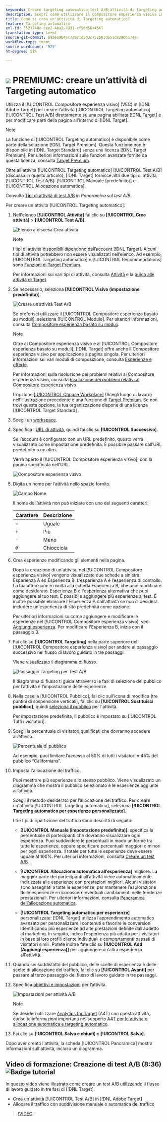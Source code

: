 ```yaml
---
keywords: Creare targeting automatico;test A/B;attività di targeting automatico;nuova attività A/B;targeting automatico;targeting automatico per esperienze personalizzate;personalizzato;ottimizzazione
description: Scopri come utilizzare il Compositore esperienza visivo in Adobe [!DNL Target] per creare l’attività Test A/B di targeting automatico direttamente su una pagina abilitata  [!DNL Target].
title: Come si crea un'attività di Targeting automatico?
feature: Targeting automatico
exl-id: 5521740c-eee2-4ba2-8931-cf56d56a4561
translation-type: tm+mt
source-git-commit: a92e88b46c72971d5d3c752593d651d8290b674e
workflow-type: tm+mt
source-wordcount: '929'
ht-degree: 51%

---
```


# ![](/help/assets/premium.png) PREMIUMC: creare un’attività di Targeting automatico

Utilizza il [!UICONTROL Compositore esperienza visivo] (VEC) in [!DNL Adobe Target] per creare l&#39;attività [!UICONTROL Targeting automatico] [!UICONTROL Test A/B] direttamente su una pagina abilitata [!DNL Target] e per modificare parti della pagina all&#39;interno di [!DNL Target].

>[!NOTE]
>
>La funzione di [!UICONTROL Targeting automatico] è disponibile come parte della soluzione [!DNL Target Premium]. Questa funzione non è disponibile in [!DNL Target Standard] senza una licenza [!DNL Target Premium]. Per ulteriori informazioni sulle funzioni avanzate fornite da questa licenza, consulta [Target Premium](/help/c-intro/intro.md).
>
>Oltre all&#39;attività [!UICONTROL Targeting automatico] [!UICONTROL Test A/B] (discussa in questo articolo), [!DNL Target] fornisce altri due tipi di attività [!UICONTROL Test A/B]: [!UICONTROL Manuale (predefinito)] e [!UICONTROL Allocazione automatica].
>
>Consulta [Tipi di attività di test A/B](/help/c-activities/t-test-ab/test-ab.md#types) in *Panoramica sul test A/B*.

Per creare un&#39;attività [!UICONTROL Targeting automatico]:

1. Nell&#39;elenco **[!UICONTROL Attività]** fai clic su **[!UICONTROL Crea attività]** > **[!UICONTROL Test A/B]**.

   ![Elenco a discesa Crea attività](/help/c-activities/t-test-ab/t-test-create-ab/assets/ab_select-new.png)

   >[!NOTE]
   >
   >I tipi di attività disponibili dipendono dall’account [!DNL Target]. Alcuni tipi di attività potrebbero non essere visualizzati nell’elenco. Ad esempio, [!UICONTROL Targeting automatico] e [!UICONTROL Recommendations] sono [Funzioni di Target Premium](/help/c-intro/intro.md#premium).
   >
   >Per informazioni sui vari tipi di attività, consulta [Attività](/help/c-activities/activities.md) e la [guida alle attività di Target](/help/c-activities/target-activities-guide.md).

1. Se necessario, seleziona **[!UICONTROL Visivo (impostazione predefinita)]**.

   ![Creare un’attività Test A/B](/help/c-activities/t-test-ab/t-test-create-ab/assets/create-ab.png)

   Se preferisci utilizzare il [!UICONTROL Compositore esperienza basato su moduli], seleziona [!UICONTROL Modulo]. Per ulteriori informazioni, consulta [Compositore esperienza basato su moduli](/help/c-experiences/form-experience-composer.md).

   >[!NOTE]
   >
   >Oltre al Compositore esperienza visivo e al [!UICONTROL Compositore esperienza basato su moduli], [!DNL Target] offre anche il Compositore esperienza visivo per applicazione a pagina singola. Per ulteriori informazioni sui vari moduli di composizione, consulta [Esperienze e offerte](/help/c-experiences/experiences.md).
   >
   >Per informazioni sulla risoluzione dei problemi relativi al Compositore esperienza visivo, consulta [Risoluzione dei problemi relativi al Compositore esperienza visivo](/help/c-experiences/c-visual-experience-composer/r-troubleshoot-composer/troubleshoot-composer.md).
   >
   >L’opzione [[!UICONTROL Choose Workplace]](/help/administrating-target/c-user-management/property-channel/property-channel.md) (Scegli luogo di lavoro) nell’illustrazione precedente è una funzione di [Target Premium](/help/c-intro/intro.md). Se non trovi questa opzione, la tua organizzazione dispone di una licenza [!UICONTROL Target Standard] .

1. Scegli un [workspace](/help/administrating-target/c-user-management/property-channel/property-channel.md).

1. Specifica l’[URL di attività](/help/c-activities/t-test-ab/t-test-create-ab/ab-activity-url.md), quindi fai clic su **[!UICONTROL Successivo]**.

   Se l’account è configurato con un URL predefinito, questo verrà visualizzato come impostazione predefinita. È possibile passare dall’URL predefinito a un altro.

   Verrà aperto il [!UICONTROL Compositore esperienza visivo], con la pagina specificata nell&#39;URL.

   ![Compositore esperienza visivo](/help/c-activities/t-test-ab/t-test-create-ab/assets/vec-new.png)

1. Digita un nome per l’attività nello spazio fornito.

   ![Campo Nome](/help/c-activities/t-test-ab/t-test-create-ab/assets/ab_newname-new.png)

   Il nome dell’attività non può iniziare con uno dei seguenti caratteri:

   | Carattere | Descrizione |
   |--- |--- |
   | `=` | Uguale |
   | `+` | Più |
   | `-` | Meno |
   | `@` | Chiocciola |

1. Crea esperienze modificando gli elementi nella pagina.

   Dopo la creazione di un&#39;attività, nel [!UICONTROL Compositore esperienza visivo] vengono visualizzate due schede a sinistra: Esperienza A ed Esperienza B. L’esperienza A è l’esperienza di controllo. La tua attenzione è rivolta alla scheda Esperienza B, che puoi modificare come desiderato. Esperienza B è l&#39;esperienza alternativa che puoi aggiungere al tuo test. È possibile aggiungere più esperienze al test. È inoltre possibile eliminare l&#39;Esperienza A dall&#39;attività se non si desidera includere un&#39;esperienza di sito predefinita come opzione.

   Per ulteriori informazioni su come aggiungere e modificare le esperienze nel [!UICONTROL Compositore esperienza visivo], vedi [Aggiungi esperienza](/help/c-activities/t-test-ab/t-test-create-ab/ab-add-experience.md). Per modificare l&#39;Esperienza B, inizia con il passaggio 3.

1. Fai clic su **[!UICONTROL Targeting]** nella parte superiore del [!UICONTROL Compositore esperienza visivo] per andare al passaggio successivo nel flusso di lavoro guidato in tre passaggi.

   Viene visualizzato il diagramma di flusso.

   ![Passaggio Targeting per Test A/B](/help/c-activities/t-test-ab/t-test-create-ab/assets/ab_flow-new.png)

   Il diagramma di flusso ti guida attraverso le fasi di selezione del pubblico per l’attività e l’impostazione delle esperienze.

1. Nella casella [!UICONTROL Pubblico], fai clic sull&#39;icona di modifica (tre puntini di sospensione verticali), fai clic su **[!UICONTROL Sostituisci pubblico]**, quindi [seleziona il pubblico](/help/c-activities/t-test-ab/t-test-create-ab/ab-audience.md) per l&#39;attività.

   Per impostazione predefinita, il pubblico è impostato su [!UICONTROL Tutti i visitatori].

1. Scegli la percentuale di visitatori qualificati che dovranno accedere all’attività.

   ![Percentuale di pubblico](/help/c-activities/t-test-ab/t-test-create-ab/assets/audperc-new.png)

   Ad esempio, puoi limitare l’accesso al 50% di tutti i visitatori o 45% del pubblico “Californians”.

1. Imposta l&#39;allocazione del traffico.

   Puoi mostrare più esperienze allo stesso pubblico. Viene visualizzato un diagramma che mostra il pubblico selezionato e le esperienze aggiunte all’attività.

   Scegli il metodo desiderato per l’allocazione del traffico. Per creare un&#39;attività [!UICONTROL Targeting automatico], seleziona **[!UICONTROL Targeting automatico per esperienze personalizzate]**.

   I tre tipi di ripartizione del traffico sono descritti di seguito:

   * **[!UICONTROL Manuale (impostazione predefinita)]**: specifica la percentuale di partecipanti che dovranno visualizzare ogni esperienza. Puoi suddividere le percentuali in modo uniforme tra tutte le esperienze, oppure specificare percentuali maggiori o minori per ogni esperienza. Il totale per tutte le esperienze deve essere uguale al 100%. Per ulteriori informazioni, consulta [Creare un test A/B](/help/c-activities/t-test-ab/t-test-create-ab/test-create-ab.md).

   * **[!UICONTROL Allocazione automatica all’esperienza]** migliore: La maggior parte dei partecipanti all’attività viene automaticamente indirizzata alle esperienze con prestazioni migliori. Alcuni visitatori sono assegnati a tutte le esperienze, per mantenere l’esplorazione delle esperienze e riconoscere eventuali cambiamenti nelle tendenze prestazionali. Per ulteriori informazioni, consulta [Panoramica dell’allocazione automatica](/help/c-activities/automated-traffic-allocation/automated-traffic-allocation.md).

   * **[!UICONTROL Targeting automatico per esperienze]** personalizzate:  [!DNL Target] utilizza l’apprendimento automatico avanzato per personalizzare i contenuti e favorire le conversioni identificando più esperienze ad alte prestazioni definite dall’addetto al marketing. In seguito, indica l’esperienza più adatta per i visitatori in base ai loro profili cliente individuali e comportamenti passati di visitatori simili.
   Potete inoltre fate clic su **[!UICONTROL Add  (Aggiungi esperienza)]** per aggiungere un&#39;altra esperienza all&#39;attività.

1. Quando sei soddisfatto del pubblico, delle scelte di esperienza e delle scelte di allocazione del traffico, fai clic su **[!UICONTROL Avanti]** per passare al terzo passaggio del flusso di lavoro guidato in tre passaggi.

1. Specifica [obiettivi e impostazioni](/help/c-activities/t-test-ab/t-test-create-ab/ab-goals-and-settings.md) per l’attività.

   ![Impostazioni per attività A/B](/help/c-activities/t-test-ab/t-test-create-ab/assets/ab_settings-new.png)

   >[!NOTE]
   >
   >Se desideri utilizzare [Analytics for Target](/help/c-integrating-target-with-mac/a4t/a4t.md) (A4T) con questa attività, consulta informazioni importanti nel supporto [A4T per le attività di allocazione automatica e targeting automatico](/help/c-integrating-target-with-mac/a4t/a4t-at-aa.md).

1. Fai clic su **[!UICONTROL Salva e chiudi]** o **[!UICONTROL Salva]**.

Dopo aver creato l&#39;attività, la scheda [!UICONTROL Panoramica] mostra informazioni sull&#39;attività, incluso un diagramma.

## Video di formazione: Creazione di test A/B (8:36) ![Badge tutorial](/help/assets/tutorial.png)

In questo video viene illustrato come creare un test A/B utilizzando il flusso di lavoro guidato in tre fasi di [!DNL Target].

* Crea un&#39;attività [!UICONTROL Test A/B] in [!DNL Adobe Target]
* Allocare il traffico con suddivisione manuale o automatica del traffico

>[!VIDEO](https://video.tv.adobe.com/v/17391)

